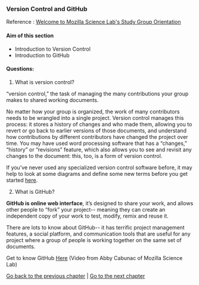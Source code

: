 ### Version Control and GitHub

Reference : [Welcome to Mozilla Science Lab's Study Group Orientation](https://mozillascience.github.io/study-group-orientation/3.1-collab-vers-github.html)

#### Aim of this section

- Introduction to Version Control
- Introduction to GitHub

#### Questions:

1. What is version control?

“version control,” the task of managing the many contributions your group makes to shared working documents.

No matter how your group is organized, the work of many contributors needs to be wrangled into a single project. Version control manages this process: it stores a history of changes and who made them, allowing you to revert or go back to earlier versions of those documents, and understand how contributions by different contributors have changed the project over time. You may have used word processing software that has a “changes,” “history” or “revisions” feature, which also allows you to see and revisit any changes to the document: this, too, is a form of version control. 

If you’ve never used any specialized version control software before, it may help to look at some diagrams and define some new terms before you get started [here](https://mozillascience.github.io/study-group-orientation/3.1-collab-vers-github.html).

2. What is GitHub?

**GitHub is online web interface**, it’s designed to share your work, and allows other people to “fork” your project-- meaning they can create an independent copy of your work to test, modify, remix and reuse it.

There are lots to know about GitHub-- it has terrific project management features, a social platform, and communication tools that are useful for any project where a group of people is working together on the same set of documents.

Get to know GitHub [Here](https://mozillascience.github.io/study-group-orientation/3.2-know-github.html) (Video from Abby Cabunac of Mozilla Science Lab)

[Go back to the previous chapter](/lessons/1-collaborative-documentation.md) | [Go to the next chapter](/lessons/3-creating-my-first-repo.md)
